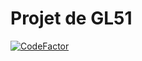 # Projet de GL51
[![CodeFactor](https://www.codefactor.io/repository/github/nzodalandry/gl51_project_td3/badge/moviecontroller)](https://www.codefactor.io/repository/github/nzodalandry/gl51_project_td3/overview/moviecontroller)
